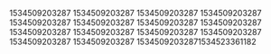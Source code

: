 1534509203287
1534509203287
1534509203287
1534509203287
1534509203287
1534509203287
1534509203287
1534509203287
1534509203287
1534509203287
1534509203287
1534509203287
1534509203287
1534509203287
15345092032871534523361182